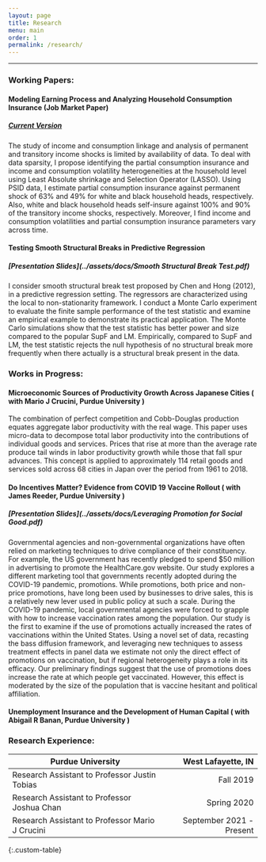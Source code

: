 ```yaml
---
layout: page
title: Research
menu: main
order: 1
permalink: /research/
---
```

***
### Working Papers:

#### Modeling Earning Process and Analyzing Household Consumption Insurance (Job Market Paper)
##### [Current Version](../assets/docs/Daniel_JMP.pdf)

The study of income and consumption linkage and analysis of permanent and transitory income shocks is limited by availability of data. To deal with data sparsity, I propose identifying the partial consumption insurance and income and consumption volatility heterogeneities at the household level using Least Absolute shrinkage and Selection Operator (LASSO). Using PSID data, I estimate partial consumption insurance against permanent shock of 63% and 49% for white and black household heads, respectively. Also, white and black household heads self-insure against 100% and 90% of the transitory income shocks, respectively. Moreover, I find income and consumption volatilities and partial consumption insurance parameters vary across time.

#### Testing Smooth Structural Breaks in Predictive Regression
##### [Presentation Slides](../assets/docs/Smooth Structural Break Test.pdf)

I consider smooth structural break test proposed by Chen and Hong (2012), in a predictive regression setting. The regressors are characterized using the local to non-stationarity framework. I conduct a Monte Carlo experiment to evaluate the finite sample performance of the test statistic and examine an empirical example to demonstrate its practical application. The Monte Carlo simulations show that the test statistic has better power and size compared to the popular SupF and LM. Empirically, compared to SupF and LM, the test statistic rejects the null hypothesis of no structural break more frequently when there actually is a structural break present in the data. 

### Works in Progress:

#### Microeconomic Sources of Productivity Growth Across Japanese Cities ( with Mario J Crucini, Purdue University )

The combination of perfect competition and Cobb-Douglas production equates aggregate labor productivity with the real wage. This paper uses micro-data to decompose total labor productivity into the contributions of individual goods and services. Prices that rise at more than the average rate produce tail winds in labor productivity growth while those that fall spur advances. This concept is applied to approximately 114 retail goods and services sold across 68 cities in Japan over the period from 1961 to 2018.

#### Do Incentives Matter? Evidence from COVID 19 Vaccine Rollout ( with James Reeder, Purdue University )
##### [Presentation Slides](../assets/docs/Leveraging Promotion for Social Good.pdf)

Governmental agencies and non-governmental organizations have often relied on marketing techniques to drive compliance of their constituency. For example, the US government has recently pledged to spend $50 million in advertising to promote the HealthCare.gov website. Our study explores a different marketing tool that governments recently adopted during the COVID-19 pandemic, promotions. While promotions, both price and non-price promotions, have long been used by businesses to drive sales, this is a relatively new lever used in public policy at such a scale. During the COVID-19 pandemic, local governmental agencies were forced to grapple with how to increase vaccination rates among the population. Our study is the first to examine if the use of promotions actually increased the rates of vaccinations within the United States. Using a novel set of data, recasting the bass diffusion framework, and leveraging new techniques to assess treatment effects in panel data we estimate not only the direct effect of promotions on vaccination, but if regional heterogeneity plays a role in its efficacy. Our preliminary findings suggest that the use of promotions does increase the rate at which people get vaccinated. However, this effect is moderated by the size of the population that is vaccine hesitant and political affiliation.  

#### Unemployment Insurance and the Development of Human Capital ( with Abigail R Banan, Purdue University )

### Research Experience:

| Purdue University | West Lafayette, IN |
| ----------- | ----------: |
| Research Assistant to Professor Justin Tobias | Fall 2019 |
| Research Assistant to Professor Joshua Chan   | Spring 2020 |
| Research Assistant to Professor Mario J Crucini | September 2021 - Present | 
{:.custom-table}

